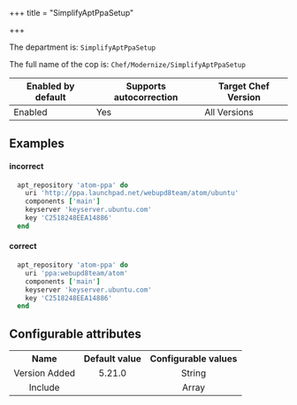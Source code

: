 +++
title = "SimplifyAptPpaSetup"

+++

<!-- This content is automatically generated. See https://github.com/chef/chef-web-docs/blob/main/generated/README.md -->

The department is: `SimplifyAptPpaSetup`

The full name of the cop is: `Chef/Modernize/SimplifyAptPpaSetup`

| Enabled by default | Supports autocorrection | Target Chef Version |
| --- | --- | --- |
| Enabled | Yes | All Versions |

## Examples


#### incorrect

```ruby
  apt_repository 'atom-ppa' do
    uri 'http://ppa.launchpad.net/webupd8team/atom/ubuntu'
    components ['main']
    keyserver 'keyserver.ubuntu.com'
    key 'C2518248EEA14886'
  end
```

#### correct

```ruby
  apt_repository 'atom-ppa' do
    uri 'ppa:webupd8team/atom'
    components ['main']
    keyserver 'keyserver.ubuntu.com'
    key 'C2518248EEA14886'
  end
```

## Configurable attributes

<table>
<tbody><tr>
<th>Name</th>
<th>Default value</th>
<th>Configurable values</th>
</tr>
<tr>
<td style="text-align:center">Version Added</td>
<td style="text-align:center">5.21.0</td>
<td style="text-align:center">String</td>
</tr>
<tr><td style="text-align:center">Include</td>
<td style="text-align:center"><ul>
</ul>
</td>
<td style="text-align:center">Array</td>
</tr></tbody></table>
